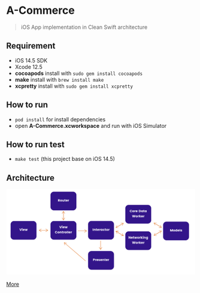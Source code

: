 # A-Commerce

> iOS App implementation in Clean Swift architecture

## Requirement
- iOS 14.5 SDK
- Xcode 12.5
- **cocoapods** install with `sudo gem install cocoapods`
- **make** install with `brew install make`
- **xcpretty** install with `sudo gem install xcpretty`
## How to run
- `pod install` for install dependencies
- open **A-Commerce.xcworkspace** and run with iOS Simulator

## How to run test

- `make test` (this project base on iOS 14.5)
## Architecture

![Clean Swift](clean-swift.png)

[More](https://clean-swift.com/)
